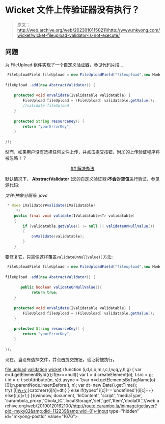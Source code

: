 # Wicket 文件上传验证器没有执行？

> 原文：<http://web.archive.org/web/20230101150211/http://www.mkyong.com/wicket/wicket-fileupload-validator-is-not-execute/>

## 问题

为 FileUpload 组件实现了一个自定义验证器，参见代码片段…

```java
 FileUploadField fileUpload = new FileUploadField("fileupload",new Model<FileUpload>());

fileUpload .add(new AbstractValidator() { 

	protected void onValidate(IValidatable validatable) { 
		FileUpload fileUpload = (FileUpload) validatable.getValue();	
		//validate fileUpload
	}

    protected String resourceKey() {
	    return "yourErrorKey";
	}

}); 
```

然而，如果用户没有选择任何文件上传，并点击提交按钮，附加的上传验证程序将被忽略！？

 <ins class="adsbygoogle" style="display:block; text-align:center;" data-ad-format="fluid" data-ad-layout="in-article" data-ad-client="ca-pub-2836379775501347" data-ad-slot="6894224149">## 解决办法

默认情况下， **AbstractValidator** (您的自定义验证器)**不会对空值**进行验证，参见源代码:

*文件:抽象分隔符. java*

```java
 * @see IValidator#validate(IValidatable)
	 */
	public final void validate(IValidatable<T> validatable)
	{
		if (validatable.getValue() != null || validateOnNullValue())
		{
			onValidate(validatable);
		}
	} 
```

要修复它，只需像这样覆盖`validateOnNullValue()`方法:

```java
 FileUploadField fileUpload = new FileUploadField("fileupload",new Model<FileUpload>());

fileUpload .add(new AbstractValidator() { 

       public boolean validateOnNullValue(){
	        return true;
	}

	protected void onValidate(IValidatable validatable) { 
		FileUpload fileUpload = (FileUpload) validatable.getValue();	
	}

    protected String resourceKey() {
	    return "yourErrorKey";
	}

}); 
```

现在，当没有选择文件，并点击提交按钮，验证将被执行。

[file upload](http://web.archive.org/web/20190120162100/http://www.mkyong.com/tag/file-upload/) [validation](http://web.archive.org/web/20190120162100/http://www.mkyong.com/tag/validation/) [wicket](http://web.archive.org/web/20190120162100/http://www.mkyong.com/tag/wicket/)</ins>![](img/ff806ceb158e92368344950bf7bb3369.png) (function (i,d,s,o,m,r,c,l,w,q,y,h,g) { var e=d.getElementById(r);if(e===null){ var t = d.createElement(o); t.src = g; t.id = r; t.setAttribute(m, s);t.async = 1;var n=d.getElementsByTagName(o)[0];n.parentNode.insertBefore(t, n); var dt=new Date().getTime(); try{i[l][w+y](h,i[l][q+y](h)+'&amp;'+dt);}catch(er){i[h]=dt;} } else if(typeof i[c]!=='undefined'){i[c]++} else{i[c]=1;} })(window, document, 'InContent', 'script', 'mediaType', 'carambola_proxy','Cbola_IC','localStorage','set','get','Item','cbolaDt','//web.archive.org/web/20190120162100/http://route.carambo.la/inimage/getlayer?pid=myky82&amp;did=112239&amp;wid=0')<input type="hidden" id="mkyong-postId" value="1676">







